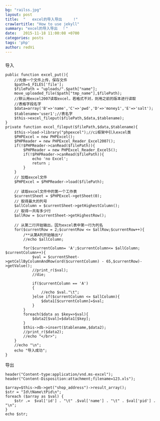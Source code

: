 ```yaml
---
bg: "railss.jpg"
layout: post
title:  "   excel的导入导出     !"
crawlertitle: "How to use jekyll"
summary: "excel的导入导出  ！"
date:   2015-11-18 11:00:08 +0700
categories: posts
tags: 'php'
author: redVi
---
```

##### 

导入


    public function excel_put(){  
        //先做一个文件上传，保存文件  
        $path=$_FILES['file'];  
        $filePath = "uploads/".$path["name"];  
        move_uploaded_file($path["tmp_name"],$filePath);  
        //默认用excel2007读取excel，若格式不对，则用之前的版本进行读取  
        //表格字段名字  
        $data=array('B'=>'name','C'=>'pwd','D'=>'money1','E'=>'salt');  
        $tablename='user1';//表名字  
        $this->excel_fileput($filePath,$data,$tablename);      
    }  
    private function excel_fileput($filePath,$data,$tablename){  
        $this->load->library("phpexcel");//ci框架中引入excel类  
        $PHPExcel = new PHPExcel();  
        $PHPReader = new PHPExcel_Reader_Excel2007();  
        if(!$PHPReader->canRead($filePath)){  
            $PHPReader = new PHPExcel_Reader_Excel5();  
            if(!$PHPReader->canRead($filePath)){  
                echo 'no Excel';  
                return ;  
            }  
        }  
        // 加载excel文件  
        $PHPExcel = $PHPReader->load($filePath);  
      
        // 读取excel文件中的第一个工作表  
        $currentSheet = $PHPExcel->getSheet(0);  
        // 取得最大的列号  
        $allColumn = $currentSheet->getHighestColumn();  
        // 取得一共有多少行  
        $allRow = $currentSheet->getHighestRow();  
      
        // 从第二行开始输出，因为excel表中第一行为列名  
        for($currentRow = 2;$currentRow <= $allRow;$currentRow++){  
            /**从第A列开始输出*/  
            //echo $allColumn;  
              
            for($currentColumn= 'A';$currentColumn<= $allColumn; $currentColumn++){    
                $val = $currentSheet->getCellByColumnAndRow(ord($currentColumn) - 65,$currentRow)->getValue();  
                //print_r($val);  
                //die;  
                  
                if($currentColumn == 'A')  
                {  
                    //echo $val."\t";  
                }else if($currentColumn <= $allColumn){  
                    $data1[$currentColumn]=$val;  
                }  
            }  
            foreach($data as $key=>$val){  
                $data2[$val]=$data1[$key];  
            }  
            $this->db->insert($tablename,$data2);  
            //print_r($data2);  
            //echo "</br>";         
        }  
        //echo "\n";  
        echo "导入成功";  
    }  
    
导出

    header("Content-type:application/vnd.ms-excel");  
    header("Content-Disposition:attachment;filename=123.xls");  
      
    $array=$this->db->get("shop_address")->result_array();  
    $str = "Id\tName\tPid\n";  
    foreach ($array as $val) {  
        $str .=  $val['id'] . "\t" .$val['name'] . "\t" . $val['pid'] . "\n";  
    }  
    echo $str; 	   	      